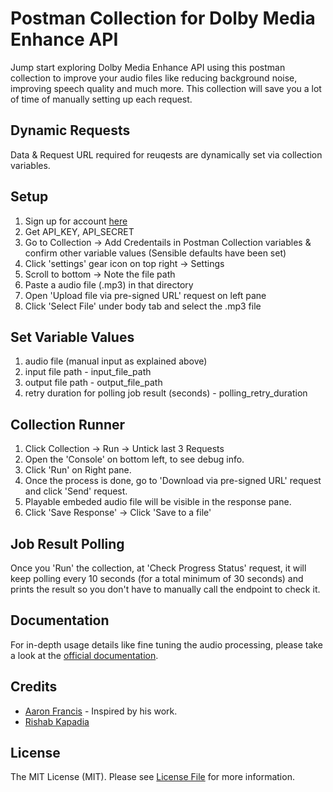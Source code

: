 # Postman Collection for Dolby Media Enhance API

Jump start exploring Dolby Media Enhance API using this postman collection to improve your audio files like reducing background noise, improving speech quality and much more. This collection will save you a lot of time of manually setting up each request.

## Dynamic Requests 

Data & Request URL required for reuqests are dynamically set via collection variables.

## Setup

1. Sign up for account [here](https://dolby.io)
2. Get API_KEY, API_SECRET
3. Go to Collection -> Add Credentails in Postman Collection variables & confirm other variable values (Sensible defaults have been set)
4. Click 'settings' gear icon on top right -> Settings
5. Scroll to bottom -> Note the file path
6. Paste a audio file (.mp3) in that directory
7. Open 'Upload file via pre-signed URL' request on left pane
8. Click 'Select File' under body tab and select the .mp3 file

## Set Variable Values

1. audio file (manual input as explained above)
2. input file path - input_file_path
3. output file path - output_file_path
4. retry duration for polling job result (seconds) - polling_retry_duration

## Collection Runner

1. Click Collection -> Run -> Untick last 3 Requests
2. Open the 'Console' on bottom left, to see debug info.
3. Click 'Run' on Right pane. 
4. Once the process is done, go to 'Download via pre-signed URL' request and click 'Send' request.
5. Playable embeded audio file will be visible in the response pane. 
6. Click 'Save Response' -> Click 'Save to a file'

## Job Result Polling

Once you 'Run' the collection, at 'Check Progress Status' request, it will keep polling every 10 seconds (for a total minimum of 30 seconds) and prints the result so you don't have to manually call the endpoint to check it.

## Documentation

For in-depth usage details like fine tuning the audio processing, please take a look at the [official documentation](https://docs.dolby.io/media-apis/docs/enhance-api-guide).

## Credits

- [Aaron Francis](https://twitter.com/aarondfrancis) - Inspired by his work.
- [Rishab Kapadia](https://twitter.com/rishabkapadia)

## License

The MIT License (MIT). Please see [License File](LICENSE.md) for more information.